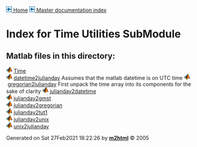 [![\<](../../../../left.png) Home](../../../../../index.md)     [![\<](../../../../left.png) Master documentation index](../../../../../documentation.md)
 

# Index for Time Utilities SubModule

## Matlab files in this directory:

 
  ![](../../../../matlabicon.gif) [Time](Time.md)                                 
  ![](../../../../matlabicon.gif) [datetime2julianday](datetime2julianday.md)     Assumes that the matlab datetime is on UTC time
  ![](../../../../matlabicon.gif) [gregorian2julianday](gregorian2julianday.md)   First unpack the time array into its components for the sake of clarity
  ![](../../../../matlabicon.gif) [julianday2datetime](julianday2datetime.md)     
  ![](../../../../matlabicon.gif) [julianday2gmst](julianday2gmst.md)             
  ![](../../../../matlabicon.gif) [julianday2gregorian](julianday2gregorian.md)   
  ![](../../../../matlabicon.gif) [julianday2tut1](julianday2tut1.md)             
  ![](../../../../matlabicon.gif) [julianday2unix](julianday2unix.md)             
  ![](../../../../matlabicon.gif) [unix2julianday](unix2julianday.md)             
 



Generated on Sat 27Feb2021 18:22:26 by
**[m2html](http://www.artefact.tk/software/matlab/m2html/ "Matlab Documentation in HTML")**
© 2005